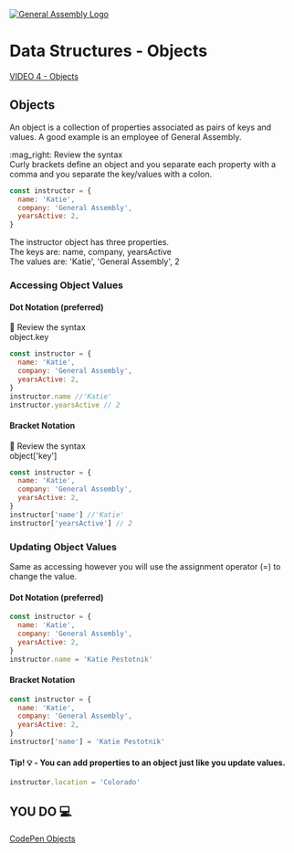 [![General Assembly Logo](https://camo.githubusercontent.com/1a91b05b8f4d44b5bbfb83abac2b0996d8e26c92/687474703a2f2f692e696d6775722e636f6d2f6b6538555354712e706e67)](https://generalassemb.ly)

# Data Structures - Objects

[VIDEO 4 - Objects]()

## Objects

<p>An object is a collection of properties associated as pairs of keys and values.  A good example is an employee of General Assembly.</p>
:mag_right: Review the syntax <br>
Curly brackets define an object and you separate each property with a comma and you separate the key/values with a colon.

```js
const instructor = {
  name: 'Katie',
  company: 'General Assembly',
  yearsActive: 2,
}
```
<p>The instructor object has three properties.<br>
The keys are: name, company, yearsActive<br>
The values are: 'Katie', 'General Assembly', 2</p>

### Accessing Object Values

#### Dot Notation (preferred)
:mag_right: Review the syntax <br>
object.key

```js
const instructor = {
  name: 'Katie',
  company: 'General Assembly',
  yearsActive: 2,
}
instructor.name //'Katie'
instructor.yearsActive // 2
```

#### Bracket Notation
:mag_right: Review the syntax <br>
object['key']

```js
const instructor = {
  name: 'Katie',
  company: 'General Assembly',
  yearsActive: 2,
}
instructor['name'] //'Katie'
instructor['yearsActive'] // 2
```

### Updating Object Values
<p>Same as accessing however you will use the assignment operator (=) to change the value.</p>

#### Dot Notation (preferred)

```js
const instructor = {
  name: 'Katie',
  company: 'General Assembly',
  yearsActive: 2,
}
instructor.name = 'Katie Pestotnik'
```
#### Bracket Notation
```js
const instructor = {
  name: 'Katie',
  company: 'General Assembly',
  yearsActive: 2,
}
instructor['name'] = 'Katie Pestotnik'
```
#### Tip! :bulb: - You can add properties to an object just like you update values.
```js
instructor.location = 'Colorado'

```

## YOU DO :computer:

[CodePen Objects](https://codepen.io/Katie22/pen/XWGMWmG)